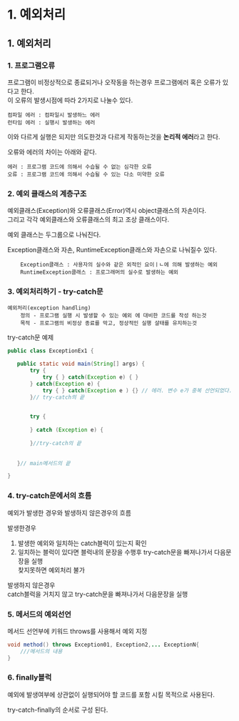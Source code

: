 # 1. 예외처리

## 1. 예외처리

### 1. 프로그램오류
프로그램이 비정상적으로 종료되거나 오작동을 하는경우 프로그램에러 혹은 오류가 있다고 한다.      
이 오류의 발생시점에 따라 2가지로 나눌수 있다.     

    컴파일 에러 : 컴파일시 발생하느 에러
    런타임 에러 : 실행시 발생하는 에러
    
이와 다르게 실행은 되지만 의도한것과 다르게 작동하는것을 **논리적 에러**라고 한다.   
   
오류와 에러의 차이는 아래와 같다.
      
    에러 : 프로그램 코드에 의해서 수습될 수 없는 심각한 오류
    오류 : 프로그램 코드에 의해서 수습될 수 있는 다소 미약한 오류
      
  
### 2. 예외 클래스의 계층구조

예외클래스(Exception)와 오류클래스(Error)역시 object클래스의 자손이다.     
그리고 각각 예외클래스와 오류클래스의 최고 조상 클래스이다.      
        
예외 클래스는 두그룹으로 나눠진다.

Exception클래스와 자손, RuntimeException클래스와 자손으로 나눠질수 있다.   


        Exception클래스 : 사용자의 실수와 같은 외적인 요이ㅣㄴ에 의해 발생하는 예외
        RuntimeException클래스 : 프로그래머의 실수로 발생하는 예외  
       
       
### 3. 예외처리하기 - try-catch문        

    예외처리(exception handling)
        정의 - 프로그램 실행 시 발생할 수 있는 예외 에 대비한 코드를 작성 하는것
        목적 - 프로그램의 비정상 종료를 막고, 정상적인 실행 살태를 유지하는것
          
 try-catch문 예제
 ```java
 public class ExceptionEx1 {

	public static void main(String[] args) {
		try {
			try { } catch(Exception e) { }
		} catch(Exception e) {
			try { } catch(Exception e ) {} // 에러. 변수 e가 중복 선언되었다.
		}// try-catch의 끝

		
		try {
			
		} catch (Exception e) {
			
		}//try-catch의 끝
		
		
	}// main메서드의 끝

}
 ```


### 4. try-catch문에서의 흐름   

예외가 발생한 경우와 발생하지 않은경우의 흐름   

발생한경우    
1. 발생한 예외와 일치하는 catch블럭이 있는지 확인
2. 일치하는 블럭이 있다면 블럭내의 문장을 수행후 try-catch문을 빠져나가서 다음문장을 실행   
찾지못하면 예외처리 불가   


발생하지 않은경우   
catch블럭을 거치지 않고 try-catch문을 빠져나가서 다음문장을 실행   

### 5. 메서드의 예외선언

메서드 선언부에 키워드 throws를 사용해서 예외 지정
```java
void method() throws Exception01, Exception2,... ExceptionN{
	///메서드의 내용
}
```

### 6. finally블럭	

예외에 발생여부에 상관없이 실행되어야 할 코드를 포함 시킬 목적으로 사용된다.     

 try-catch-finally의 순서로 구성 된다.
 
 
	
	
	
